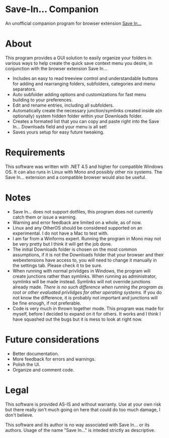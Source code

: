 # Save-In... Companion
An unofficial companion program for browser extension [Save In...](https://github.com/gyng/save-in)

# About
This program provides a GUI solution to easily organize your folders in various ways to help create the quick save context menu you desire, in conjunction with the browser extension Save In...

* Includes an easy to read treeview control and understandable buttons for adding and rearranging folders, subfolders, categories and menu separators. 
* Auto subfolder adding options and customizations for fast menu building to your preferences.
* Edit and rename entries, including all subfolders.
* Automatically create the necessary junction/symlinks created inside a(n optionally) system hidden folder within your Downloads folder.
* Creates a formated list that you can copy and paste right into the Save In... Downloads field and your menu is all set!
* Saves yours setup for easy future tweaking.

# Requirements
This software was written with .NET 4.5 and higher for compatible Windows OS. It can also runs in Linux with Mono and possibly other nix systems. The Save In... extension and a compatible browser would also be useful.

# Notes
* Save In... does not support dotfiles, this program does not currently catch them or issue a warning.
* Warning and error feedback are limited on a whole, as of now.
* Linux and any OtherOS should be considered supported on an experimental. I do not have a Mac to test with.
* I am far from a Winforms expert. Running the program in Mono may not be very pretty but I think it will get the job done.
* The initial Downloads folder is chosen on the most common assumptions, if it is not the Downloads folder that your browser and their webextensions have access to, you will need to change it manually in the settings tab. Please check it to be sure.
* When running with normal privlidges in Windows, the program will create junctions rather than symlinks. When running as administrator, symlinks will be made instead. Symlinks will not override junctions already made. *There is no such difference when running the program as root or other evaluated privlidges for other operating systems.* If you do not know the difference, it is probably not important and junctions will be fine enough, if not preferable.
* Code is very much in thrown together mode. This program was made for myself, before I decided to expand on it for others. It works and I think I have squashed out the bugs but it is mess to look at right now.

# Future considerations
* Better documentation.
* More feedback for errors and warnings.
* Polish the UI.
* Organize and comment code.
 
# Legal
This software is provided AS-IS and without warranty. Use at your own risk but there really isn't much going on here that could do too much damage, I don't believe. 

This software and its author is no way associated with Save In... or its authors. Usage of the name "Save In..." is inteded strictly as descriptive.
